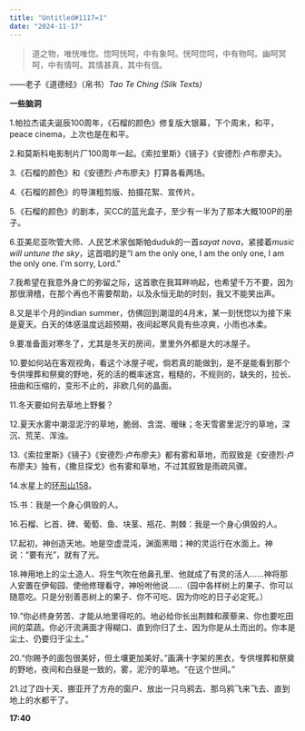 ```yaml
---
title: "Untitled#1117=1" 
date: "2024-11-17" 
---
```


> 道之物，唯恍唯惚。惚呵恍呵，中有象呵。恍呵惚呵，中有物呵。幽呵冥呵，中有情呵。其情甚真，其中有信。  

——老子《道德经》（帛书）*Tao Te Ching (Silk Texts)* 

**一些脑洞**  

1.帕拉杰诺夫诞辰100周年，《石榴的颜色》修复版大银幕，下个周末，和平，peace cinema，上次也是在和平。

2.和莫斯科电影制片厂100周年一起。《索拉里斯》《镜子》《安德烈·卢布廖夫》。

3.《石榴的颜色》和《安德烈·卢布廖夫》打算各看两场。

4.《石榴的颜色》的导演粗剪版、拍摄花絮、宣传片。

5.《石榴的颜色》的剧本，买CC的蓝光盒子，至少有一半为了那本大概100P的册子。

6.亚美尼亚吹管大师、人民艺术家伽斯帕duduk的一首*sayat nova*，紧接着*music will untune the sky*，这首唱的是“I am the only one, I am the only one, I am the only one. I'm sorry, Lord.”

7.我希望在我意外身亡的弥留之际，这首歌在我耳畔响起，也希望千万不要，因为那很滑稽，在那个再也不需要帮助，以及永恒无助的时刻，我又不能笑出声。

8.又是半个月的indian summer，仿佛回到潮湿的4月末，某一刻恍惚以为接下来是夏天。白天的体感温度远超预期，夜间起寒风竟有些凉爽，小雨也冰柔。

9.要准备面对寒冬了，尤其是冬天的房间，里里外外都是大的冰屋子。

10.要如何站在客观视角，看这个冰屋子呢，倘若真的能做到，是不是能看到那个专供埋葬和祭奠的野地，死的活的概率迷宫，粗糙的，不规则的，缺失的，拉长、扭曲和压缩的，变形不止的，非欧几何的晶面。

11.冬天要如何去草地上野餐？

12.夏天水雾中潮湿泥泞的草地，脆弱、含混、暧昧；冬天雪雾里泥泞的草地，深沉、荒芜、浑浊。

13.《索拉里斯》《镜子》《安德烈·卢布廖夫》都有雾和草地，而叙致是《安德烈·卢布廖夫》独有，《撒旦探戈》也有雾和草地，不过其叙致是雨疏风骤。

14.水星上的[环形山158](https://planetarynames.wr.usgs.gov/Feature/5348)。

15.书：我是一个身心俱毁的人。

16.石榴、匕首、碑、葡萄、鱼、块茎、瓶花、荆棘：我是一个身心俱毁的人。

17.起初，神创造天地。地是空虚混沌，渊面黑暗；神的灵运行在水面上。神说：“要有光”，就有了光。

18.神用地上的尘土造人、将生气吹在他鼻孔里、他就成了有灵的活人……神将那人安置在伊甸园、使他修理看守，神吩咐他说……（园中各样树上的果子、你可以随意吃。只是分别善恶树上的果子、你不可吃、因为你吃的日子必定死。）

19.“你必终身劳苦、才能从地里得吃的。地必给你长出荆棘和蒺藜来、你也要吃田间的菜蔬。你必汗流满面才得糊口、直到你归了土、因为你是从土而出的。你本是尘土、仍要归于尘土。”  

20.“你赐予的面包很美好，但土壤更加美好。”画满十字架的黑衣，专供埋葬和祭奠的野地，夜间和白昼是一致的，雾，泥泞的草地。“在这个世间。”

21.过了四十天、挪亚开了方舟的窗户、放出一只乌鸦去、那乌鸦飞来飞去、直到地上的水都干了。

**17:40**